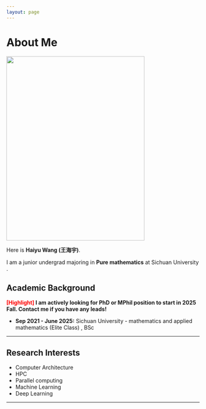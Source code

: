 ```yaml
---
layout: page
---
```


# About Me

<img src="https://caihanlin.com/caihanlin.jpg" class="floatpic" width="360" height="480">

Here is **Haiyu Wang (王海宇)**.

I am a junior undergrad majoring in **Pure mathematics** at Sichuan University . 

## Academic Background

**<font color='red'>[Highlight]</font> I am actively looking for PhD or MPhil position to start in 2025 Fall. Contact me if you have any leads!**

- **Sep 2021 - June 2025:**    Sichuan University  - mathematics and applied mathematics (Elite Class) , BSc 

---

## Research Interests

- Computer Architecture
- HPC
- Parallel computing
- Machine Learning
- Deep Learning

---

